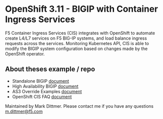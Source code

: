 # OpenShift 3.11 - BIGIP with Container Ingress Services
F5 Container Ingress Services (CIS) integrates with OpenShift to automate create L4/L7 services on F5 BIG-IP systems, and load balance ingress requests across the services. Monitoring Kubernetes API, CIS is able to modify the BIGIP system configuration based on changes made by the OpenShift operator.

## About theses example / repo

* Standalone BIGIP [document](https://github.com/mdditt2000/openshift-3-11/blob/master/enviroment/standalone/big-ip-83/QuickStartGuide.md)
* High Availability BIGIP [document](https://github.com/mdditt2000/openshift-3-11/blob/master/enviroment/high-availability/bigip%20ha%20deployment/ha-deployment-guide.md)
* AS3 Override Examples [document](https://github.com/mdditt2000/kubernetes-1-16/blob/master/cis%201.12/type-nodeport/DeploymentGuide.md)
* OpenShift CIS FAQ [document](https://github.com/mdditt2000/openshift-3-11/blob/master/openshift-faq.md)

Maintained by Mark Dittmer. Please contact me if you have any questions m.dittmer@f5.com